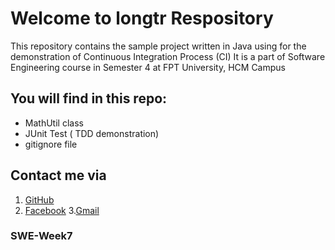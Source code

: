 # Welcome to longtr Respository

This repository contains the sample project written in Java using for the demonstration of Continuous Integration Process (CI)
It is a part of  Software Engineering course in Semester 4 at FPT University, HCM Campus

## You will find in this repo:
* MathUtil class
* JUnit Test ( TDD demonstration)
* gitignore file

## Contact me via
1. [GitHub](http://github.com/larry-tran)
2. [Facebook](http://facebook.com/profile.php?id=100007866637403)
3.[Gmail](longtran4949@gmail.com)

### SWE-Week7